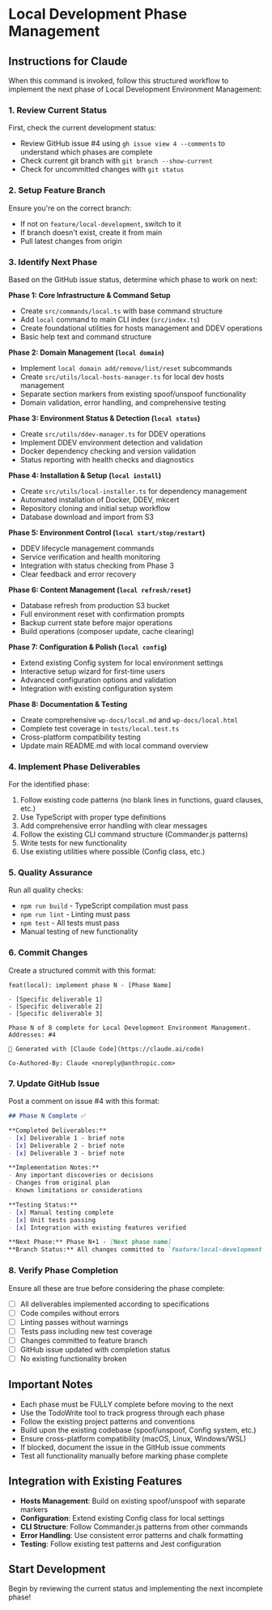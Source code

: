 # Local Development Phase Management

## Instructions for Claude

When this command is invoked, follow this structured workflow to implement the next phase of Local Development Environment Management:

### 1. Review Current Status

First, check the current development status:
- Review GitHub issue #4 using `gh issue view 4 --comments` to understand which phases are complete
- Check current git branch with `git branch --show-current`
- Check for uncommitted changes with `git status`

### 2. Setup Feature Branch

Ensure you're on the correct branch:
- If not on `feature/local-development`, switch to it
- If branch doesn't exist, create it from main
- Pull latest changes from origin

### 3. Identify Next Phase

Based on the GitHub issue status, determine which phase to work on next:

**Phase 1: Core Infrastructure & Command Setup**
- Create `src/commands/local.ts` with base command structure
- Add `local` command to main CLI index (`src/index.ts`)
- Create foundational utilities for hosts management and DDEV operations
- Basic help text and command structure

**Phase 2: Domain Management (`local domain`)**
- Implement `local domain add/remove/list/reset` subcommands
- Create `src/utils/local-hosts-manager.ts` for local dev hosts management
- Separate section markers from existing spoof/unspoof functionality
- Domain validation, error handling, and comprehensive testing

**Phase 3: Environment Status & Detection (`local status`)**
- Create `src/utils/ddev-manager.ts` for DDEV operations
- Implement DDEV environment detection and validation
- Docker dependency checking and version validation
- Status reporting with health checks and diagnostics

**Phase 4: Installation & Setup (`local install`)**
- Create `src/utils/local-installer.ts` for dependency management
- Automated installation of Docker, DDEV, mkcert
- Repository cloning and initial setup workflow
- Database download and import from S3

**Phase 5: Environment Control (`local start/stop/restart`)**
- DDEV lifecycle management commands
- Service verification and health monitoring
- Integration with status checking from Phase 3
- Clear feedback and error recovery

**Phase 6: Content Management (`local refresh/reset`)**
- Database refresh from production S3 bucket
- Full environment reset with confirmation prompts
- Backup current state before major operations
- Build operations (composer update, cache clearing)

**Phase 7: Configuration & Polish (`local config`)**
- Extend existing Config system for local environment settings
- Interactive setup wizard for first-time users
- Advanced configuration options and validation
- Integration with existing configuration system

**Phase 8: Documentation & Testing**
- Create comprehensive `wp-docs/local.md` and `wp-docs/local.html`
- Complete test coverage in `tests/local.test.ts`
- Cross-platform compatibility testing
- Update main README.md with local command overview

### 4. Implement Phase Deliverables

For the identified phase:
1. Follow existing code patterns (no blank lines in functions, guard clauses, etc.)
2. Use TypeScript with proper type definitions
3. Add comprehensive error handling with clear messages
4. Follow the existing CLI command structure (Commander.js patterns)
5. Write tests for new functionality
6. Use existing utilities where possible (Config class, etc.)

### 5. Quality Assurance

Run all quality checks:
- `npm run build` - TypeScript compilation must pass
- `npm run lint` - Linting must pass
- `npm test` - All tests must pass
- Manual testing of new functionality

### 6. Commit Changes

Create a structured commit with this format:
```
feat(local): implement phase N - [Phase Name]

- [Specific deliverable 1]
- [Specific deliverable 2]
- [Specific deliverable 3]

Phase N of 8 complete for Local Development Environment Management.
Addresses: #4

🤖 Generated with [Claude Code](https://claude.ai/code)

Co-Authored-By: Claude <noreply@anthropic.com>
```

### 7. Update GitHub Issue

Post a comment on issue #4 with this format:
```markdown
## Phase N Complete ✅

**Completed Deliverables:**
- [x] Deliverable 1 - brief note
- [x] Deliverable 2 - brief note
- [x] Deliverable 3 - brief note

**Implementation Notes:**
- Any important discoveries or decisions
- Changes from original plan
- Known limitations or considerations

**Testing Status:**
- [x] Manual testing complete
- [x] Unit tests passing
- [x] Integration with existing features verified

**Next Phase:** Phase N+1 - [Next phase name]
**Branch Status:** All changes committed to `feature/local-development`
```

### 8. Verify Phase Completion

Ensure all these are true before considering the phase complete:
- [ ] All deliverables implemented according to specifications
- [ ] Code compiles without errors
- [ ] Linting passes without warnings
- [ ] Tests pass including new test coverage
- [ ] Changes committed to feature branch
- [ ] GitHub issue updated with completion status
- [ ] No existing functionality broken

## Important Notes

- Each phase must be FULLY complete before moving to the next
- Use the TodoWrite tool to track progress through each phase
- Follow the existing project patterns and conventions
- Build upon the existing codebase (spoof/unspoof, Config system, etc.)
- Ensure cross-platform compatibility (macOS, Linux, Windows/WSL)
- If blocked, document the issue in the GitHub issue comments
- Test all functionality manually before marking phase complete

## Integration with Existing Features

- **Hosts Management**: Build on existing spoof/unspoof with separate markers
- **Configuration**: Extend existing Config class for local settings
- **CLI Structure**: Follow Commander.js patterns from other commands
- **Error Handling**: Use consistent error patterns and chalk formatting
- **Testing**: Follow existing test patterns and Jest configuration

## Start Development

Begin by reviewing the current status and implementing the next incomplete phase!